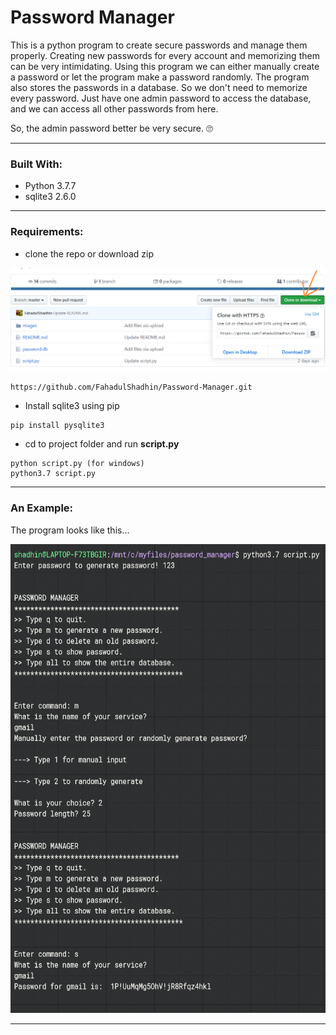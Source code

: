 # Password Manager
This is a python program to create secure passwords and manage them properly. Creating new passwords for every account and memorizing them can be very intimidating. Using this program we can either manually create a password or let the program make a password randomly. The program also stores the passwords in a database. So we don't need to memorize every password. Just have one admin password to access the database, and we can access all other passwords from here.
<p> So, the admin password better be very secure. &#128580 </p>

----------------------------------------------------------------------------------------------------------------------------------------
### Built With:
* Python 3.7.7
* sqlite3 2.6.0

----------------------------------------------------------------------------------------------------------------------------------------
### Requirements:
* clone the repo or download zip
<p><img src="images/example1.png"></p>

```
https://github.com/FahadulShadhin/Password-Manager.git
```
* Install sqlite3 using pip
```
pip install pysqlite3
```
* cd to project folder and run <strong>script.py</strong>
```
python script.py (for windows)
python3.7 script.py
```
----------------------------------------------------------------------------------------------------------------------------------------
### An Example:
The program looks like this...
<p><img src="images/example.png" width=600 height=750></p>

----------------------------------------------------------------------------------------------------------------------------------------
